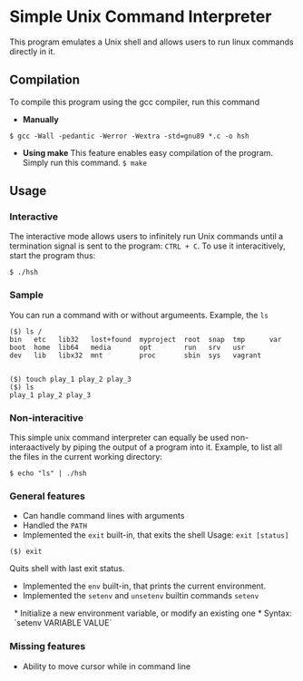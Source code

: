 # Simple Unix Command Interpreter

This program emulates a Unix shell and allows users to run linux commands directly in it.

## Compilation
To compile this program using the gcc compiler, run this command

* **Manually**

`$ gcc -Wall -pedantic -Werror -Wextra -std=gnu89 *.c -o hsh`

* **Using make**
This feature enables easy compilation of the program. Simply run this command.
`$ make`

## Usage
### Interactive
The interactive mode allows users to infinitely run Unix commands until a termination signal is sent to the program: `CTRL + C`. To use it interacitively, start the program thus:

`$ ./hsh`

### Sample
You can run a command with or without argumeents. Example, the `ls`

```
($) ls /
bin   etc   lib32   lost+found  myproject  root  snap  tmp      var
boot  home  lib64   media       opt        run   srv   usr
dev   lib   libx32  mnt         proc       sbin  sys   vagrant


($) touch play_1 play_2 play_3
($) ls
play_1 play_2 play_3
```

### Non-interacitive
This simple unix command interpreter can equally be used non-interaactively by piping the output of a program into it. Example, to list all the files in the current working directory:

`$ echo "ls" | ./hsh`


### General features
* Can handle command lines with arguments
* Handled the `PATH`
* Implemented the `exit` built-in, that exits the shell
Usage: `exit [status]`
```
($) exit
```
Quits shell with last exit status.
* Implemented the `env` built-in, that prints the current environment.
* Implemented the `setenv` and `unsetenv` builtin commands
`setenv`
<div style="margin-left: 8px;color=green">
* Initialize a new environment variable, or modify an existing one
* Syntax: `setenv VARIABLE VALUE`
</div>



### Missing features
* Ability to move cursor while in command line
